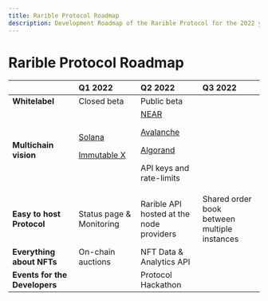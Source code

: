 ```yaml
---
title: Rarible Protocol Roadmap
description: Development Roadmap of the Rarible Protocol for the 2022 year
---
```


# Rarible Protocol Roadmap

|                               | Q1 2022                                                                        | Q2 2022                                                                                                 | Q3 2022                                            |
|:------------------------------|:-------------------------------------------------------------------------------|:--------------------------------------------------------------------------------------------------------|:---------------------------------------------------|
| **Whitelabel**                | Closed beta                                                                    | Public beta                                                                                             |                                                    |
| **Multichain vision**         | [Solana](https://solana.com/)<br/><p>[Immutable X](https://www.immutable.com/) | [NEAR](https://near.org/)<br/><p>[Avalanche](https://www.avax.network/)<br/><p>[Algorand](https://www.algorand.com/)<br/><p>API keys and rate-limits |                                                    |
| **Easy to host Protocol**     | Status page & Monitoring                                                       | Rarible API hosted at the <br/>node providers                                                           | Shared order book between <br/>multiple instances  |
| **Everything about NFTs**     | On-chain auctions                                                              | NFT Data & Analytics API                                                                                |                                                    |
| **Events for the Developers** |                                                                                | Protocol Hackathon                                                                                      |                                                    |
